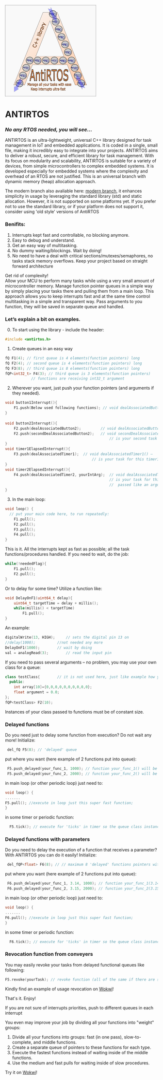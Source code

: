 <img src="https://github.com/WeSpeakEnglish/images/blob/main/logo_antirtos.png" width="300">


# ANTIRTOS 
### *No any RTOS needed, you will see...*
ANTIRTOS is an ultra-lightweight, universal C++ library designed for task management in IoT and embedded applications. It is coded in a single, small file, making it incredibly easy to integrate into your projects. ANTIRTOS aims to deliver a robust, secure, and efficient library for task management. With its focus on modularity and scalability, ANTIRTOS is suitable for a variety of devices, from simple microcontrollers to complex embedded systems.
It is developed especially for embedded systems where the complexity and overhead of an RTOS are not justified.
This is an universal branch with dynamic memory (heap) allocation approach.

The modern branch also avaliable here: [modern branch](https://github.com/WeSpeakEnglish/ANTIRTOS/tree/modern), it enhances simplicity in usage by leveraging the standard library (std) and static allocation. 
However, it is not supported on some platforms yet. If you prefer not to use the standard library, or if your platform does not support it, consider using 'old style' versions of AntiRTOS

### Benifits:
1.	Interrupts kept fast and controllable, no blocking anymore.
2.	Easy to debug and understand. 
3.	Get an easy way of multitasking.
4.	No dummy waiting/blockings. Wait by doing!
5.	No need to have a deal with critical sections/mutexes/semaphores, no tasks stack memory overflows. Keep your project based on straight forward architecture

Get rid of complexity!   
Allow your MCU to perform many tasks while using a very small amount of microcontroller memory. Manage function pointer queues in a simple way by simply placing your tasks there and pulling them from a main loop. This approach allows you to keep interrupts fast and at the same time control multitasking in a simple and transparent way. Pass arguments to you function, they will be saved in separate queue and handled.

### Let’s explain a bit on examples.

0. To start using the library - include the header:
```cpp
#include <antirtos.h>
```

1.	Create queues in an easy way
```cpp
fQ F1(4); // first queue is 4 elements(function pointers) long
fQ F2(4); // second queue is 4 elements(function pointers) long
fQ F3(8); // third queue is 8 elements(function pointers) long
fQP<int32_t> F4(3); // third queue is 3 elements(function pointers)
		    // functions are receiving int32_t argument
```


2.	Wherever you want, just push your function pointers (and arguments if they needed).  

```cpp
void button1Interrupt(){
	F1.push(Below used following functions); // void dealAssociatedButton1() – is your task for this button
}
  
void button2Interrupt(){
	F2.push(dealAssociatedButton2);         // void dealAssociatedButton2() – is your task for this button
	F2.push(secondDealAssociatedButton2);   // void secondDealAssociatedButton2() – 
                                                // is your second task for this button
}
void timer1ElapsedInterrupt(){
	F3.push(dealAssociatedTimer1);  // void dealAssociatedTimer1() – 
                                        // is your task for this timer1 event 
}
void timer2ElapsedInterrupt(){
	F4.push(dealAssociatedTimer2, yourIntArg);  // void dealAssociatedTimer2(int yourIntArg) – 
                                                // is your task for this timer2 event and the variable yourIntArg
                                                //  passed like an argument 
}
```    

3.	In the main loop:
```cpp
void loop() {
  // put your main code here, to run repeatedly:
	F1.pull();
	F2.pull();
	F3.pull();
	F4.pull();
}
```

This is it. All the interrupts kept as fast as possible; all the task functions/procedures handled.
If you need to wait, do the job:
```cpp
while(!neededFlag){
	F1.pull();
	F2.pull();
}
```
Or to delay for some time? Utilize a function like:
```cpp
void DelayOnF1(uint64_t delay){
	uint64_t targetTime = delay + millis();
	while(millis() < targetTime) 
		F1.pull();
}
```


An example:
```cpp
digitalWrite(13, HIGH); 	// sets the digital pin 13 on
//delay(1000);  		//not needed any more
DelayOnF1(1000);		// wait by doing
val = analogRead(3);  		// read the input pin
```


If you need to pass several arguments – no problem, you may use your own class for a queue:
```cpp
class testClass{        // it is not used here, just like example how you may pass complex argument to your functions in queue
  public:
    int array[10]={0,0,0,0,0,0,0,0,0,0};
    float argument = 0.0;
};
fQP<testClass> F2(10);
```
Instances of your class passed to functions must be of constant size.

### Delayed functions
Do you need just to delay some function from execution? Do not wait any more!
Initialize:
```cpp
 del_fQ F5(8); // 'delayed' queue

 ```
put where you want (here example of 2 functions put into queue):
```cpp
 F5.push_delayed(your_func_1, 1000); // function your_func_1() will be delayed for 1000 'ticks'
 F5.push_delayed(your_func_2, 2000); // function your_func_2() will be delayed for 2000 'ticks'
 ```
 
 in main loop (or other periodic loop) just need to:
 ```cpp
 void loop() {
 .......
 F5.pull(); //execute in loop just this super fast function;
 }
 ```
 in some timer or periodic function:
  ```cpp
	F5.tick(); // execute for 'ticks' in timer so the queue class instance will know then to initiate execution
  ```
  
  ### Delayed functions with parameters
Do you need to delay the execution of a function that receives a parameter? With ANTIRTOS you can do it easily!
Initialize:
```cpp
 del_fQP<float> F6(8); // // maximum 8 'delayed' functions pointers with parameters in queue

 ```
put where you want (here example of 2 functions put into queue):
```cpp
 F6.push_delayed(your_func_1, 3.14, 1000); // function your_func_1(3.14) will be delayed for 1000 'ticks'
 F6.push_delayed(your_func_2, 3.15, 2000); // function your_func_2(3.15) will be delayed for 2000 'ticks'
 ```
 
 in main loop (or other periodic loop) just need to:
 ```cpp
 void loop() {
 .......
 F6.pull(); //execute in loop just this super fast function;
 }
 ```
 in some timer or periodic function:
  ```cpp
	F6.tick(); // execute for 'ticks' in timer so the queue class instance will know then to initiate execution
  ```

  ### Revocation function from conveyers
  You may easily revoke your tasks from delayed functional queues like following:
   ```cpp
  F5.revoke(yourTask); // revoke function (all of the same if there are several of them) from the F5 queue
  ```
Kindly find an example of usage revocation on [Wokwi](https://wokwi.com/projects/411101121732784129)!

That's it. Enjoy! 
 

If you are not sure of interrupts priorities, push to different queues in each interrupt

You even may improve your job by dividing all your functions into "weight" groups:
1.	Divide all your functions into groups: fast (in one pass), slow-to-complete, and middle functions.
2.	Create a separate queue of pointers to these functions for each type.
3.	Execute the fastest functions instead of waiting inside of the middle functions.
4.	Use the medium and fast pulls for waiting inside of slow procedures.

Try it on [Wokwi](https://wokwi.com/projects/410932957331738625)!

